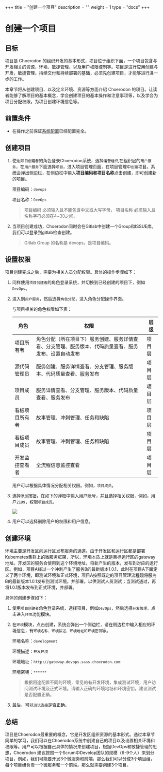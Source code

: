 +++
title = "创建一个项目"
description = ""
weight = 1
type = "docs"
+++

# 创建一个项目

## 目标

项目是 Choerodon 的组织开发的基本形式，项目位于组织下面，一个项目包含与开发相关的资源、环境、敏捷管理，以及用户权限控制等。项目是进行应用创建与开发，敏捷管理，持续交付和持续部署的基础，必须先创建项目，才能够进行进一步的工作。

本章节将从创建项目、以及定义环境、资源等方面介绍 Choerodon 的项目。让读者能够了解项目的基本概念，学会创建项目的基本操作和注意事项等，以及学会为项目分配权限，为项目创建环境信息等。

## 前置条件

- <font>在操作之前保证[系统配置](../../user-guide/system-configuration)已经配置完全。</font>

## 创建项目

1. 使用``项目创建者``的角色登录Choerodon系统，选择``运营组织``,在组织层的``用户服务``，在``用户服务``下面选择``项目``，进入项目管理页面，在项目管理中``创建``项目。系统会弹出侧边栏，在侧边栏中输入**项目编码和项目名称**点击创建，即可创建新的项目。

    项目编码：``devops``

    项目名称：``DevOps``

    <blockquote class="warning">
        项目编码 必须输入且不能包含中文或大写字母， 项目名称 必须输入且名称字符必须在4~30之间。
    </blockquote>

2. 当项目创建成功，Choerodon同时会在Gitlab中创建一个Group和ISSUE库。我们可以登录到gitlab检查创建。

    <blockquote class="note">
        Gitlab Group 的名称是 devops，是项目编码。
    </blockquote>

## 设置权限

项目创建完成之后，需要为相关人员分配权限。具体的操作步骤如下：

1.  同样使用``项目创建者``的角色登录系统，并切换到已经创建的项目下，例如``DevOps``。

2.  进入到`用户服务`，然后选择`角色分配`，进入角色分配操作界面。

    与项目相关的角色权限如下表：

    角色 | 权限 | 层级
    --- | --- | ---
    项目所有者 | 角色分配（所在项目下）服务创建、服务详情查看、分支管理、服务版本、代码质量查看、服务发布、设置自动发布 | 项目层
    源代码管理员 | 服务创建、服务详情查看、分支管理、服务版本、代码质量查看、服务发布 | 项目层
    项目成员 | 服务详情查看、分支管理、服务版本、代码质量查看、服务发布 | 项目层
    看板项目所有者 | 故事管理、冲刺管理、任务和缺陷 | 项目层
    看板项目成员 | 故事管理、冲刺管理、任务和缺陷 | 项目层
    开发监控查看者 | 全流程信息监控查看 | 项目层

    用户可以根据具体情况分配相关权限。例如，`项目成员`。

3.  选择`添加`按钮，在如下的弹框中输入用户账号，并且选择相关权限，例如，用户`2199`，权限`项目成员`。
    
    ![](../assets/project/role-assign.png)

4.  用户可以选择删除用户的权限和用户信息。

## 创建环境

环境主要是开发区向运行区发布服务的通道。由于开发区和运行区都是部署Kubernetes集群上的微服务框架，所以，环境本质上就是目标运行区的gateway地址。开发区的服务会使用到这个环境地址，将新产生的版本，发布到对应的运行区。例如，项目A经过一个冲刺产生了服务B的最新版本1.0.1，此时在项目A下面定义了两个环境，即测试环境和正式环境，项目A按照既定的项目管理流程现将服务B的最新版本1.0.1发布到测试环境，并部署，以供测试人员测试；当测试通过，再将1.0.1版本发布到正式环境，并部署。

具体的创建步骤如下：

1.  使用`项目创建者`角色登录系统，选择项目，例如`DevOps`，然后选择`开发管理`，点击进入`环境`功能模块。

2.  在`环境`模块，点击创建，系统会弹出一个侧边栏，请在侧边栏中输入相应的环境信息，有`环境名称、环境描述、环境地址和环境密钥`等。


    环境名称：`development`

    环境描述：`开发环境`

    环境地址：`http://gateway.devops.saas.choerodon.com`

    环境密钥：`******`

    <blockquote class="note">
        根据用途配置不同的环境，常见的有开发环境，集成测试环境，用户访问测试环境及正式环境。请输入正确的环境地址和环境密钥，建议测试是否配置正确。
    </blockquote>

3.  最后，可以`测试连接`是否正确。

## 总结

项目是Choerodon最重要的概念，它是开发区组织资源的基本形式。通过本章节简单的学习，我们可以在Choerodon系统中创建自己的项目以及设置相关环境和权限等。用户可以根据自己具体的情况来创建项目，根据DevOps和敏捷管理的思想，Choerodon 建议按照一个Scrum中Develop团队的规模（6-9个人）来划分项目，例如，我们可能要开发3个微服务和前端，那么我们可以分成3个项目组，每个项目组负责一个微服务和一个前端。那么就需要创建3个项目。





